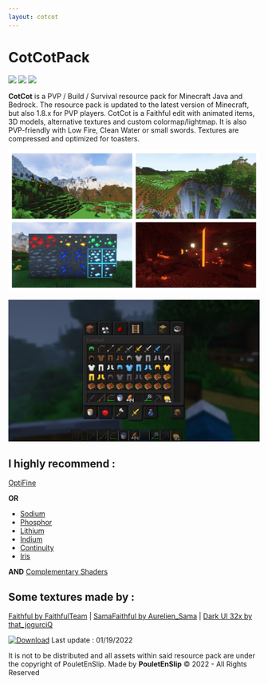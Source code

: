 ```yaml
---
layout: cotcot
---
```


# CotCotPack

[![](https://img.shields.io/badge/1.8.x-version-44c62e?style=for-the-badge)](https://minecraft.fandom.com/wiki/Java_Edition_1.8) [![](https://img.shields.io/badge/1.18.x-version-44c62e?style=for-the-badge)](https://minecraft.fandom.com/wiki/Java_Edition_1.18) [![](https://img.shields.io/badge/Bedrock-version-44c62e?style=for-the-badge)](https://minecraft.fandom.com/wiki/Bedrock_Edition)

**CotCot** is a PVP / Build / Survival resource pack for Minecraft Java and Bedrock. The resource pack is updated to the latest version of Minecraft, but also 1.8.x for PVP players. CotCot is a Faithful edit with animated items, 3D models, alternative textures and custom colormap/lightmap. It is also PVP-friendly with Low Fire, Clean Water or small swords. Textures are compressed and optimized for toasters.

![0](img/0.png)

![1](img/1.png)

## I highly recommend :

[OptiFine](https://www.optifine.net/home)

**OR**
* [Sodium](https://www.curseforge.com/minecraft/mc-mods/sodium)
* [Phosphor](https://www.curseforge.com/minecraft/mc-mods/phosphor)
* [Lithium](https://www.curseforge.com/minecraft/mc-mods/lithium)
* [Indium](https://www.curseforge.com/minecraft/mc-mods/indium)
* [Continuity](https://www.curseforge.com/minecraft/mc-mods/continuity)
* [Iris](https://www.curseforge.com/minecraft/mc-mods/irisshaders)

**AND**
[Complementary Shaders](https://www.curseforge.com/minecraft/customization/complementary-shaders)

## Some textures made by :

[Faithful by FaithfulTeam](https://faithful.team) | [SamaFaithful by Aurelien_Sama](https://www.youtube.com/channel/UCM2e9ub5nKQIvYbIPxSTbOg) | [Dark UI 32x by that_jogurciQ](https://www.curseforge.com/minecraft/texture-packs/dark-ui-32x)

[![Download](https://www.pngall.com/wp-content/uploads/2/Downloadable-PDF-Button-PNG-Image.png)](https://github.com/PouletEnSlip/CotCotPack/releases)
Last update : 01/19/2022

It is not to be distributed and all assets within said resource pack are under the copyright of PouletEnSlip.
Made by **PouletEnSlip** © 2022 - All Rights Reserved
